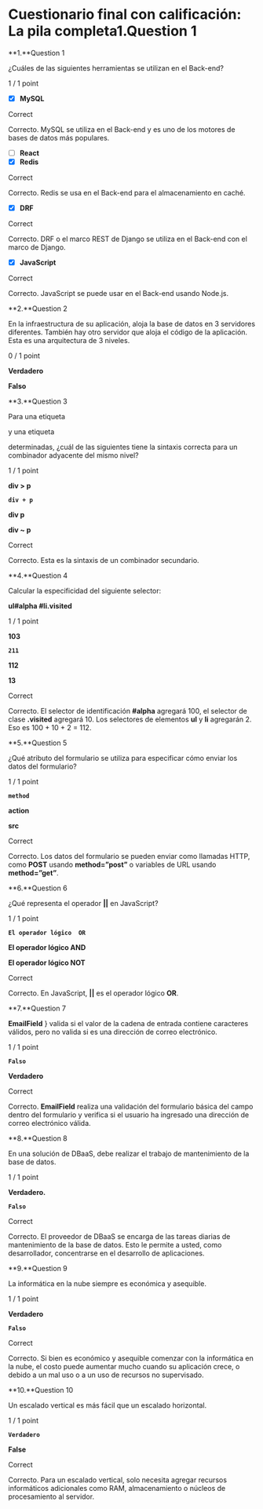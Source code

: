 # Cuestionario final con calificación: La pila completa1.Question 1

**1.**Question 1

¿Cuáles de las siguientes herramientas se utilizan en el Back-end?

1 / 1 point

- [x]  **MySQL**

Correct

Correcto. MySQL se utiliza en el Back-end y es uno de los motores de bases de datos más populares.

- [ ]  **React**
- [x]  **Redis**

Correct

Correcto. Redis se usa en el Back-end para el almacenamiento en caché.

- [x]  **DRF**

Correct

Correcto. DRF o el marco REST de Django se utiliza en el Back-end con el marco de Django.

- [x]  **JavaScript**

Correct

Correcto. JavaScript se puede usar en el Back-end usando Node.js.

**2.**Question 2

En la infraestructura de su aplicación, aloja la base de datos en 3 servidores diferentes. También hay otro servidor que aloja el código de la aplicación. Esta es una arquitectura de 3 niveles.

0 / 1 point

**Verdadero**

**Falso**

**3.**Question 3

Para una etiqueta **<div>** y una etiqueta **<p>** determinadas, ¿cuál de las siguientes tiene la sintaxis correcta para un combinador adyacente del mismo nivel?

1 / 1 point

**div > p**

**`div + p`**

**div p**

**div ~ p**

Correct

Correcto. Esta es la sintaxis de un combinador secundario.

**4.**Question 4

Calcular la especificidad del siguiente selector:

**ul#alpha #li.visited**

1 / 1 point

**103**

**`211`**

**112**

**13**

Correct

Correcto. El selector de identificación **#alpha** agregará 100, el selector de clase **.visited** agregará 10. Los selectores de elementos **ul** y **li** agregarán 2. Eso es 100 + 10 + 2 = 112.

**5.**Question 5

¿Qué atributo del formulario se utiliza para especificar cómo enviar los datos del formulario?

1 / 1 point

**`method`**

**action**

**src**

Correct

Correcto. Los datos del formulario se pueden enviar como llamadas HTTP, como **POST** usando **method=”post”** o variables de URL usando **method=”get”**.

**6.**Question 6

¿Qué representa el operador **||**  en JavaScript?

1 / 1 point

**`El operador lógico  OR`**

**El operador lógico AND**

**El operador lógico NOT**

Correct

Correcto. En JavaScript,  **||** es el operador lógico  **OR**.

**7.**Question 7

**EmailField** } valida si el valor de la cadena de entrada contiene caracteres válidos, pero no valida si es una dirección de correo electrónico.

1 / 1 point

**`Falso`**

**Verdadero**

Correct

Correcto. **EmailField** realiza una validación del formulario básica del campo dentro del formulario y verifica si el usuario ha ingresado una dirección de correo electrónico válida.

**8.**Question 8

En una solución de DBaaS, debe realizar el trabajo de mantenimiento de la base de datos.

1 / 1 point

**Verdadero.**

**`Falso`**

Correct

Correcto. El proveedor de DBaaS se encarga de las tareas diarias de mantenimiento de la base de datos. Esto le permite a usted, como desarrollador, concentrarse en el desarrollo de aplicaciones.

**9.**Question 9

La informática en la nube siempre es económica y asequible.

1 / 1 point

**Verdadero**

**`Falso`**

Correct

Correcto. Si bien es económico y asequible comenzar con la informática en la nube, el costo puede aumentar mucho cuando su aplicación crece, o debido a un mal uso o a un uso de recursos no supervisado.

**10.**Question 10

Un escalado vertical es más fácil que un escalado horizontal.

1 / 1 point

**`Verdadero`**

**False**

Correct

Correcto. Para un escalado vertical, solo necesita agregar recursos informáticos adicionales como RAM, almacenamiento o núcleos de procesamiento al servidor.